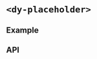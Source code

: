 # `<dy-placeholder>`

## Example

<gbp-example
  name="dy-placeholder"
  props='{"style": "width: 80%; height: 200px;", "mode": "multi", "minLine": 4, "maxLine": 10}'
  src="https://jspm.dev/duoyun-ui/elements/placeholder"></gbp-example>

## API

<gbp-api src="/src/elements/placeholder.ts"></gbp-api>
